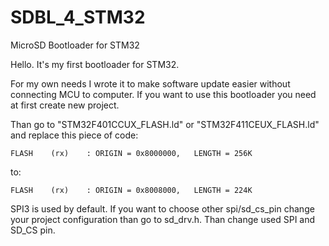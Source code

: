 # SDBL_4_STM32
MicroSD Bootloader for STM32

Hello. It's my first bootloader for STM32.

For my own needs I wrote it to make software update easier without connecting MCU to computer.
If you want to use this bootloader you need at first create new project.

Than go to "STM32F401CCUX_FLASH.ld" or "STM32F411CEUX_FLASH.ld" and replace this piece of code:

    FLASH    (rx)    : ORIGIN = 0x8000000,   LENGTH = 256K
    
to:
    
    FLASH    (rx)    : ORIGIN = 0x8008000,   LENGTH = 224K
    
SPI3 is used by default. If you want to choose other spi/sd_cs_pin change your project configuration than go to sd_drv.h. Than change used SPI and SD_CS pin.
